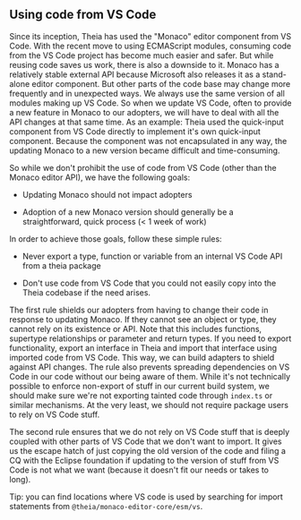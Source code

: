 ## Using code from VS Code

Since its inception, Theia has used the "Monaco" editor component from VS Code. With the recent move to using ECMAScript modules, consuming code from the VS Code project has become much easier and safer. But while reusing code saves us work, there is also a downside to it. Monaco has a relatively stable external API because Microsoft also releases it as a stand-alone editor component. But other parts of the code base may change more frequently and in unexpected ways. We always use the same version of all modules making up VS Code. So when we update VS Code, often to provide a new feature in Monaco to our adopters, we will have to deal with all the API changes at that same time. As an example: Theia used the quick-input component from VS Code directly to implement it's own quick-input component. Because the component was not encapsulated in any way, the updating Monaco to a new version became difficult and time-consuming.

So while we don't  prohibit the use of code from VS Code (other than the Monaco editor API), we have the following goals:

* Updating Monaco should not impact adopters

* Adoption of a new Monaco version should generally be a straightforward, quick process (< 1 week of work)

In order to achieve those goals, follow these simple rules:

* Never export a type, function or variable from an internal VS Code API from a theia package

* Don't use code from VS Code that you could not easily copy into the Theia codebase if the need arises.

The first rule shields our adopters from having to change their code in response to updating Monaco. If they cannot see an object or type, they cannot rely on its existence or API. Note that this includes functions, supertype relationships or parameter and return types. If you need to export functionality, export an interface in Theia and import that interface using imported code from VS Code. This way, we can build adapters to shield against API changes. The rule also prevents spreading dependencies on VS Code in our code without our being aware of them.  While it's not technically possible to enforce non-export of stuff in our current build system, we should make sure we're not exporting tainted code through `index.ts` or similar mechanisms. At the very least, we should not require package users to rely on VS Code stuff.

The second rule  ensures that we do not rely on VS Code stuff that is deeply coupled with other parts of VS Code that we don't want to import. It gives us the escape hatch of just copying the old version of the code and filing a CQ with the Eclipse foundation if updating to the version of stuff from VS Code is not what we want (because it doesn't fit our needs or takes to long).

Tip: you can find locations where VS code is used by searching for import statements from `@theia/monaco-editor-core/esm/vs`.
